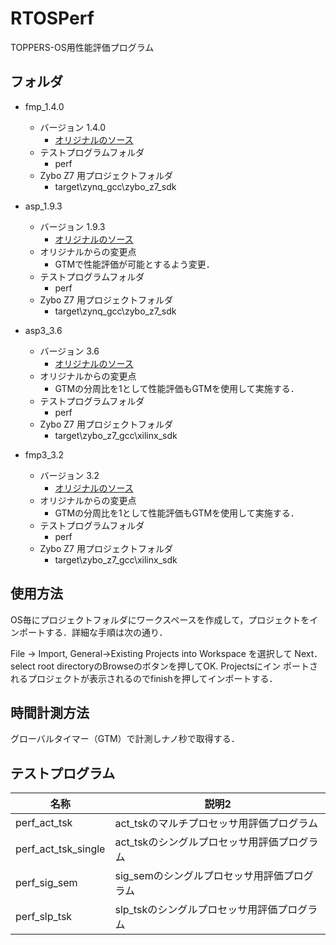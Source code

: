 # RTOSPerf
TOPPERS-OS用性能評価プログラム

## フォルダ

- fmp_1.4.0
  - バージョン 1.4.0 
    - [オリジナルのソース](https://toppers.jp/download.cgi/fmp_zynq_gcc-20190929.zip)
  - テストプログラムフォルダ
    - perf
  - Zybo Z7 用プロジェクトフォルダ
    - target\zynq_gcc\zybo_z7_sdk

- asp_1.9.3
  - バージョン 1.9.3
    - [オリジナルのソース](https://www.toppers.jp/download.cgi/asp_zynq_gcc-20190929.zip)
  - オリジナルからの変更点
    - GTMで性能評価が可能とするよう変更．
  - テストプログラムフォルダ
    - perf
  - Zybo Z7 用プロジェクトフォルダ
    - target\zynq_gcc\zybo_z7_sdk 

- asp3_3.6
  - バージョン 3.6
    - [オリジナルのソース](https://toppers.jp/download.cgi/asp3_zybo_z7_gcc-20210105.zip)
  - オリジナルからの変更点
    - GTMの分周比を1として性能評価もGTMを使用して実施する．
  - テストプログラムフォルダ
    - perf
  - Zybo Z7 用プロジェクトフォルダ
    - target\zybo_z7_gcc\xilinx_sdk 

- fmp3_3.2
  - バージョン 3.2
    - [オリジナルのソース](https://toppers.jp/download.cgi/fmp3_zybo_z7_gcc-20210108.zip)
  - オリジナルからの変更点
    - GTMの分周比を1として性能評価もGTMを使用して実施する．
  - テストプログラムフォルダ
    - perf
  - Zybo Z7 用プロジェクトフォルダ
    - target\zybo_z7_gcc\xilinx_sdk 



## 使用方法

OS毎にプロジェクトフォルダにワークスペースを作成して，プロジェクトをイ
ンポートする．詳細な手順は次の通り．

File -> Import, General->Existing Projects into Workspace を選択して
Next．select root directoryのBrowseのボタンを押してOK. Projectsにイン
ポートされるプロジェクトが表示されるのでfinishを押してインポートする．




## 時間計測方法

グローバルタイマー（GTM）で計測しナノ秒で取得する．


## テストプログラム

| 名称 | 説明2 |
----|---- 
| perf_act_tsk        | act_tskのマルチプロセッサ用評価プログラム  |
| perf_act_tsk_single | act_tskのシングルプロセッサ用評価プログラム |
| perf_sig_sem        | sig_semのシングルプロセッサ用評価プログラム |
| perf_slp_tsk        | slp_tskのシングルプロセッサ用評価プログラム |
